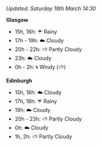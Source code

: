 *Updated: Saturday 18th March 14:30*

**Glasgow**

* 15h, 16h: :umbrella: Rainy
* 17h - 19h: :cloud: Cloudy
* 20h - 22h: :partly_sunny: Partly Cloudy
* 23h: :cloud: Cloudy
* 0h - 2h: :cyclone: Windy (:partly_sunny:)

**Edinburgh**

* 15h, 16h: :cloud: Cloudy
* 17h, 18h: :umbrella: Rainy
* 19h: :cloud: Cloudy
* 20h - 23h: :partly_sunny: Partly Cloudy
* 0h: :cloud: Cloudy
* 1h, 2h: :partly_sunny: Partly Cloudy
